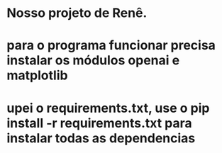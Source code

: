 # Nosso projeto de Renê.

# para o programa funcionar precisa instalar os módulos openai e matplotlib
# upei o requirements.txt, use o pip install -r requirements.txt para instalar todas as dependencias